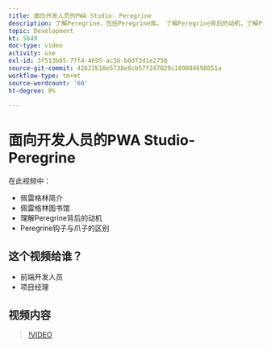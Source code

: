 ```yaml
---
title: 面向开发人员的PWA Studio- Peregrine
description: 了解Peregrine，包括Peregrine库。 了解Peregrine背后的动​机，了解Peregrine钩子和爪子之间的差异。
topic: Development
kt: 5649
doc-type: video
activity: use
exl-id: 3f513b05-77f4-4695-ac36-b0d73d1e2750
source-git-commit: 42622b18e5738e8cb57f247029c189884698851a
workflow-type: tm+mt
source-wordcount: '60'
ht-degree: 0%

---
```


# 面向开发人员的PWA Studio- Peregrine

在此视频中：

- 佩雷格林简介
- 佩雷格林图书馆
- 理解Peregrine背后的动机
- Peregrine钩子与爪子的区别

## 这个视频给谁？

- 前端开发人员
- 项目经理

## 视频内容

>[!VIDEO](https://video.tv.adobe.com/v/35720?quality=12&learn=on)
